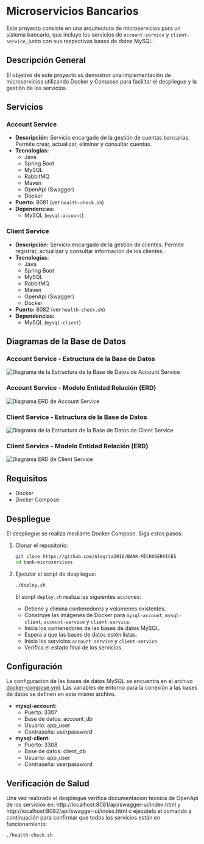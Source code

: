# Microservicios Bancarios

Este proyecto consiste en una arquitectura de microservicios para un sistema bancario, que incluye los servicios de `account-service` y `client-service`, junto con sus respectivas bases de datos MySQL.

## Descripción General

El objetivo de este proyecto es demostrar una implementación de microservicios utilizando Docker y Compose para facilitar el despliegue y la gestión de los servicios.

## Servicios

### Account Service

*   **Descripción:** Servicio encargado de la gestión de cuentas bancarias. Permite crear, actualizar, eliminar y consultar cuentas.
*   **Tecnologías:**
    *   Java
    *   Spring Boot
    *   MySQL
    *   RabbitMQ
    *   Maven
    *   OpenApi (Swagger)
    *   Docker
*   **Puerto:** 8081 (ver `health-check.sh`)
*   **Dependencias:**
    *   MySQL (`mysql-account`)

### Client Service

*   **Descripción:** Servicio encargado de la gestión de clientes. Permite registrar, actualizar y consultar información de los clientes.
*   **Tecnologías:**
    *   Java
    *   Spring Boot
    *   MySQL
    *   RabbitMQ
    *   Maven
    *   OpenApi (Swagger)
    *   Docker
*   **Puerto:** 8082 (ver `health-check.sh`)
*   **Dependencias:**
    *   MySQL (`mysql-client`)

## Diagramas de la Base de Datos

### Account Service - Estructura de la Base de Datos

![Diagrama de la Estructura de la Base de Datos de Account Service](images/account-service-db-structure.png)

### Account Service - Modelo Entidad Relación (ERD)

![Diagrama ERD de Account Service](images/account-service-erd.png)

### Client Service - Estructura de la Base de Datos

![Diagrama de la Estructura de la Base de Datos de Client Service](images/client-service-db-structure.png)

### Client Service - Modelo Entidad Relación (ERD)

![Diagrama ERD de Client Service](images/client-service-erd.png)



## Requisitos

*   Docker
*   Docker Compose

## Despliegue

El despliegue se realiza mediante Docker Compose. Siga estos pasos:

1.  Clonar el repositorio:

    ```bash
    git clone https://github.com/Alegria2016/BANK-MICROSERVICES
    cd bank-microservices
    ```

2.  Ejecutar el script de despliegue:

    ```bash
    ./deploy.sh
    ```

    El script `deploy.sh` realiza las siguientes acciones:

    *   Detiene y elimina contenedores y volúmenes existentes.
    *   Construye las imágenes de Docker para `mysql-account`, `mysql-client`, `account-service` y `client-service`.
    *   Inicia los contenedores de las bases de datos MySQL.
    *   Espera a que las bases de datos estén listas.
    *   Inicia los servicios `account-service` y `client-service`.
    *   Verifica el estado final de los servicios.

## Configuración

La configuración de las bases de datos MySQL se encuentra en el archivo [docker-compose.yml](docker-compose.yml). Las variables de entorno para la conexión a las bases de datos se definen en este mismo archivo.

*   **mysql-account:**
    *   Puerto: 3307
    *   Base de datos: account\_db
    *   Usuario: app\_user
    *   Contraseña: userpassword
*   **mysql-client:**
    *   Puerto: 3308
    *   Base de datos: client\_db
    *   Usuario: app\_user
    *   Contraseña: userpassword

## Verificación de Salud

Una vez realizado el despliegue verifica documentacion técnica de OpenApi de los servicios en: http://localhost:8081/api/swagger-ui/index.html y http://localhost:8082/api/swagger-ui/index.html o ejecútelo el comando a continuación para confirmar que todos los servicios están en funcionamiento:

```bash
./health-check.sh
